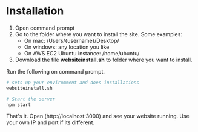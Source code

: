 # Installation

1. Open command prompt
1. Go to the folder where you want to install the site. Some examples:
    - On mac: /Users/{username}/Desktop/
    - On windows: any location you like
    - On AWS EC2 Ubuntu instance: /home/ubuntu/ 
1. Download the file **websiteinstall.sh** to folder where you want to install.

Run the following on command prompt.
```sh
# sets up your enviromment and does installations 
websiteinstall.sh

# Start the server
npm start
```
That's it. Open (http://localhost:3000) and see your website running. Use your own IP and port if its different.  